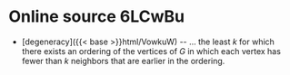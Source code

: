 # Online source 6LCwBu

* [degeneracy]({{< base >}}html/VowkuW) -- ... the least $k$ for which there exists an ordering of the vertices of $G$ in which each vertex has fewer than $k$ neighbors that are earlier in the ordering.